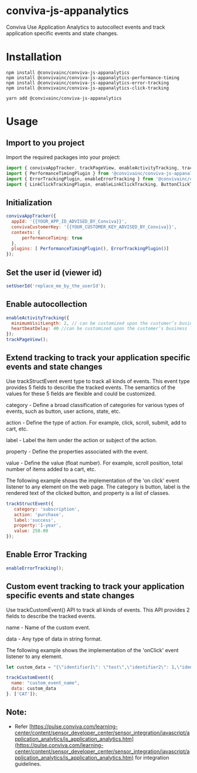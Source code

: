 # conviva-js-appanalytics
Conviva Use Application Analytics to autocollect events and track application specific events and state changes.

# Installation

```
npm install @convivainc/conviva-js-appanalytics
npm install @convivainc/conviva-js-appanalytics-performance-timing
npm install @convivainc/conviva-js-appanalytics-error-tracking
npm install @convivainc/conviva-js-appanalytics-click-tracking
```

```
yarn add @convivainc/conviva-js-appanalytics
```
# Usage
## Import to you project
Import the required packages into your project:
```js
import { convivaAppTracker, trackPageView, enableActivityTracking, trackCustomEvent, setUserId, trackStructEvent } from '@convivainc/conviva-js-appanalytics';
import { PerformanceTimingPlugin } from '@convivainc/conviva-js-appanalytics-performance-timing';
import { ErrorTrackingPlugin, enableErrorTracking } from '@convivainc/conviva-js-appanalytics-error-tracking';
import { LinkClickTrackingPlugin, enableLinkClickTracking, ButtonClickTrackingPlugin, enableButtonClickTracking } from '@convivainc/conviva-js-appanalytics-click-tracking';

```

## Initialization

```js
convivaAppTracker({
  appId: '{{YOUR_APP_ID_ADVISED_BY_Conviva}}',
  convivaCustomerKey: '{{YOUR_CUSTOMER_KEY_ADVISED_BY_Conviva}}',
  contexts: {
      performanceTiming: true
  },
  plugins: [ PerformanceTimingPlugin(), ErrorTrackingPlugin()]
});

```

## Set the user id (viewer id)
```js
setUserId('replace_me_by_the_userId');
```

## Enable autocollection
```js
enableActivityTracking({
  minimumVisitLength: 2, // can be customized upon the customer’s business logic
  heartbeatDelay: 40 //can be customized upon the customer’s business logic
});
trackPageView();

```

## Extend tracking to track your application specific events and state changes
Use trackStructEvent event type to track all kinds of events. This event type provides 5 fields to describe the tracked events. The semantics of the values for these 5 fields are flexible and could be customized.

category - Define a broad classification of categories for various types of events, such as button, user actions, state, etc.

action - Define the type of action. For example, click, scroll, submit, add to cart, etc.

label - Label the item under the action or subject of the action.

property - Define the properties associated with the event.

value - Define the value (float number). For example, scroll position, total number of items added to a cart, etc.

The following example shows the implementation of the 'on click' event listener to any element on the web page. The category is button, label is the rendered text of the clicked button, and property is a list of classes.

```js
trackStructEvent({
   category: 'subscription',
   action: 'purchase',
   label:'success',
   property:'1-year',
   value: 250.00
});
```

## Enable Error Tracking
```js
enableErrorTracking();

```

## Custom event tracking to track your application specific events and state changes
Use trackCustomEvent() API to track all kinds of events. This API provides 2 fields to describe the tracked events.

name - Name of the custom event.

data - Any type of data in string format.

The following example shows the implementation of the 'onClick' event listener to any element.

```js
let custom_data = "{\"identifier1\": \"test\",\"identifier2\": 1,\"identifier3\":true}";

trackCustomEvent({
  name: "custom_event_name",
  data: custom_data
}. ['CAT']);
```

## Note:
* Refer [https://pulse.conviva.com/learning-center/content/sensor_developer_center/sensor_integration/javascript/application_analytics/js_application_analytics.htm](https://pulse.conviva.com/learning-center/content/sensor_developer_center/sensor_integration/javascript/application_analytics/js_application_analytics.htm) for integration guidelines.
